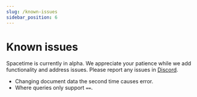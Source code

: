 ```yaml
---
slug: /known-issues
sidebar_position: 6
---
```


# Known issues

Spacetime is currently in alpha. We appreciate your patience while we add functionality and address issues. Please report any issues in [Discord](https://discord.gg/DrXkRpCFDX).

- Changing document data the second time causes error.
- Where queries only support `==`.